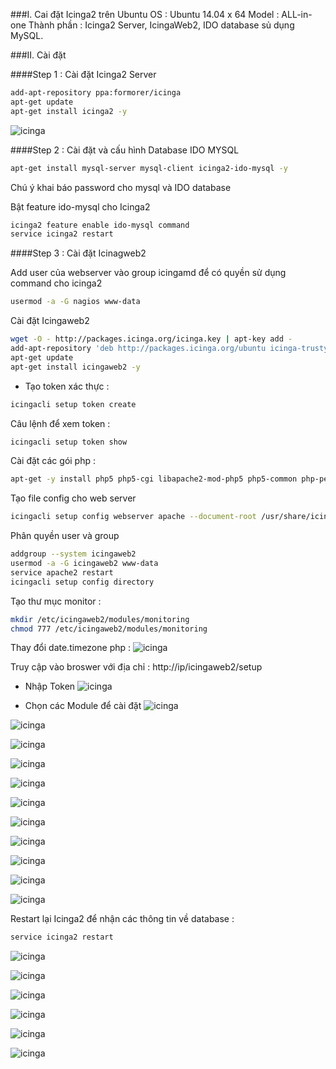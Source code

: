 ###I. Cai đặt Icinga2 trên Ubuntu
OS : Ubuntu 14.04 x 64
Model : ALL-in-one
Thành phần : Icinga2 Server, IcingaWeb2, IDO database sủ dụng MySQL.

###II. Cài đặt

####Step 1 : Cài đặt Icinga2 Server

```sh
add-apt-repository ppa:formorer/icinga
apt-get update
apt-get install icinga2 -y
```
![icinga](/images/i11.png)

####Step 2 : Cài đặt và cấu hình Database IDO MYSQL

```sh
apt-get install mysql-server mysql-client icinga2-ido-mysql -y
```
Chú ý khai báo password cho mysql và IDO database

Bật feature ido-mysql cho Icinga2

```sh
icinga2 feature enable ido-mysql command
service icinga2 restart
```

####Step 3 : Cài đặt Icinagweb2

Add user của webserver vào group icingamd để có quyền sử dụng command cho icinga2

```sh
usermod -a -G nagios www-data
```

Cài đặt Icingaweb2

```sh
wget -O - http://packages.icinga.org/icinga.key | apt-key add -
add-apt-repository 'deb http://packages.icinga.org/ubuntu icinga-trusty main'
apt-get update
apt-get install icingaweb2 -y
```
- Tạo token xác thực : 
```sh
icingacli setup token create
```

Câu lệnh để xem token :

```sh
icingacli setup token show
```

Cài đặt các gói php :

```sh
apt-get -y install php5 php5-cgi libapache2-mod-php5 php5-common php-pear php5-json php5-gd php5-imagick php5-pgsql php5-intl php5-ldap php5-mysql 
```

Tạo file config cho web server

```sh
icingacli setup config webserver apache --document-root /usr/share/icingaweb2/public
```

Phân quyền user và group
```sh
addgroup --system icingaweb2
usermod -a -G icingaweb2 www-data
service apache2 restart
icingacli setup config directory
```

Tạo thư mục monitor :

```sh
mkdir /etc/icingaweb2/modules/monitoring
chmod 777 /etc/icingaweb2/modules/monitoring
```
Thay đổi date.timezone php : 
![icinga](/images/i29.png)

Truy cập vào broswer với địa chỉ : http://ip/icingaweb2/setup
 - Nhập Token
![icinga](/images/i12.png)

 - Chọn các Module để cài đặt
![icinga](/images/i3.png)

![icinga](/images/i14.png)

![icinga](/images/i15.png)

![icinga](/images/i16.png)

![icinga](/images/i17.png)

![icinga](/images/i18.png)

![icinga](/images/i19.png)

![icinga](/images/i20.png)

![icinga](/images/i21.png)

![icinga](/images/i22.png)

![icinga](/images/i23.png)

Restart lại Icinga2 để nhận các thông tin về database :
```sh
service icinga2 restart
```
![icinga](/images/i24.png)

![icinga](/images/i25.png)

![icinga](/images/i26.png)

![icinga](/images/i27.png)

![icinga](/images/i28.png)

![icinga](/images/i29.png)
